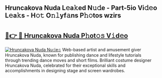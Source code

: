 ## Hruncakova Nuda L𝚎a𝚔ed N𝚞𝚍e - Part-5io Vi𝚍𝚎o L𝚎a𝚔s - H𝚘𝚝 O𝚗𝚕yf𝚊ns P𝚑𝚘tos wzirs

# <h2><a href="http://kf7t52d.oniu.top/?m=Hruncakova+Nuda">🔗👉 🔴 Hruncakova Nuda P𝚑ot𝚘𝚜 V𝚒d𝚎o</a></h2>

[![Hruncakova Nuda Nu𝚍e𝚜](https://i.imgur.com/0qMVB7G.gif)](http://kf7t52d.oniu.top/?m=Hruncakova+Nuda)
Web-based artist and amusement giver Hruncakova Nuda, known for publishing dance and lifestyle tutorials through trending dance moves and short films. Brilliant costume designer Hruncakova Nuda, celebrated for their exceptional skills and accomplishments in designing stage and screen wardrobes.  
